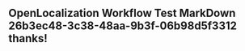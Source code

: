 <properties
ms.topic="hero-topic"
ms.test1="hero-topic"
ms.test2="test"/>

## OpenLocalization Workflow Test MarkDown 26b3ec48-3c38-48aa-9b3f-06b98d5f3312 thanks!

